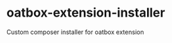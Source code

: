 oatbox-extension-installer
==========================

Custom composer installer for oatbox extension
